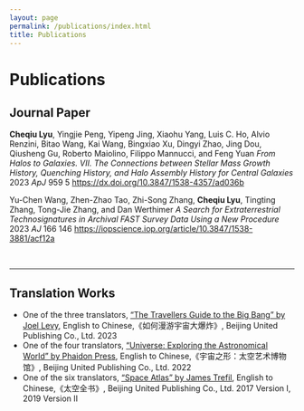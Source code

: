 ```yaml
---
layout: page
permalink: /publications/index.html
title: Publications
---
```


# Publications

## Journal Paper

**Cheqiu Lyu**, Yingjie Peng, Yipeng Jing, Xiaohu Yang, Luis C. Ho, Alvio Renzini, Bitao Wang, Kai Wang, Bingxiao Xu, Dingyi Zhao, Jing Dou, Qiusheng Gu, Roberto Maiolino, Filippo Mannucci, and Feng Yuan *From Halos to Galaxies. VII. The Connections between Stellar Mass Growth History, Quenching History, and Halo Assembly History for Central Galaxies* 2023 *ApJ* 959 5 https://dx.doi.org/10.3847/1538-4357/ad036b

Yu-Chen Wang,  Zhen-Zhao Tao, Zhi-Song Zhang, **Cheqiu Lyu**, Tingting Zhang, Tong-Jie Zhang, and Dan Werthimer *A Search for Extraterrestrial Technosignatures in Archival FAST Survey Data Using a New Procedure*  2023 *AJ* 166 146 https://iopscience.iop.org/article/10.3847/1538-3881/acf12a



<br>

---

## Translation Works

- One of the three translators, [“The Travellers Guide to the Big Bang” by Joel Levy](https://www.amazon.ca/Big-Bang-Travellers-Guide/dp/1786750600), English to Chinese,《如何漫游宇宙大爆炸》, Beijing United Publishing Co., Ltd. 2023
- One of the four translators, [“Universe: Exploring the Astronomical World” by Phaidon Press](https://www.amazon.ca/Universo-Universe-Explorando-Exploring-Astronomical/dp/0714875708/ref=sr_1_2?dib=eyJ2IjoiMSJ9.chdXCd0dcT3ETp1Un8_W-WXYQoVB9Iocaol361KqiVs.seemHQyqIDWdUuqdfZyNzYZbWwuGgTWfsvUihXfVr_s&dib_tag=se&keywords=Exploring+the+Astronomical+World”+by+Phaidon+Press&qid=1708249134&s=books&sr=1-2), English to Chinese,《宇宙之形：太空艺术博物馆》, Beijing United Publishing Co., Ltd. 2022
- One of the six translators, [“Space Atlas” by James Trefil](https://www.amazon.ca/Space-Atlas-Mapping-Universe-Beyond/dp/1426209711/ref=sr_1_4?dib=eyJ2IjoiMSJ9.MVlCJYM16B6jvkeQuhGEJb-sXD7vAcGB8pWRsaOi92P2bIR3vilQSM5c_Z97YHe2zDY0XNgl5p4-A9XMHKPDhQ.g3EbdmXfl2jCPFGufNb_d3TrKQJNRg0XSXfs-bXid5o&dib_tag=se&keywords=“Space+Atlas”+by+James+Trefil&qid=1708249195&s=books&sr=1-4), English to Chinese,《太空全书》, Beijing United Publishing Co., Ltd. 2017 Version I, 2019 Version II
